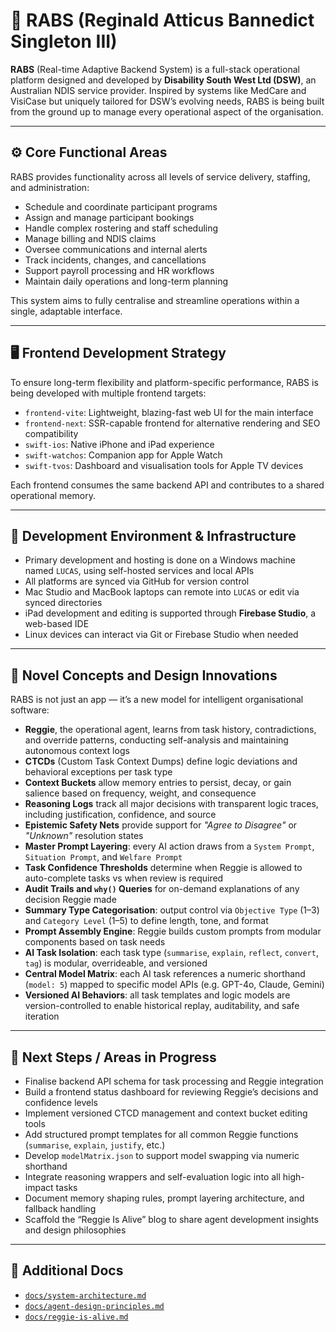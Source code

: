 # 🤖 RABS (Reginald Atticus Bannedict Singleton III)

**RABS** (Real-time Adaptive Backend System) is a full-stack operational platform designed and developed by **Disability South West Ltd (DSW)**, an Australian NDIS service provider. Inspired by systems like MedCare and VisiCase but uniquely tailored for DSW’s evolving needs, RABS is being built from the ground up to manage every operational aspect of the organisation.

---

## ⚙️ Core Functional Areas

RABS provides functionality across all levels of service delivery, staffing, and administration:

- Schedule and coordinate participant programs  
- Assign and manage participant bookings  
- Handle complex rostering and staff scheduling  
- Manage billing and NDIS claims  
- Oversee communications and internal alerts  
- Track incidents, changes, and cancellations  
- Support payroll processing and HR workflows  
- Maintain daily operations and long-term planning  

This system aims to fully centralise and streamline operations within a single, adaptable interface.

---

## 🖥️ Frontend Development Strategy

To ensure long-term flexibility and platform-specific performance, RABS is being developed with multiple frontend targets:

- `frontend-vite`: Lightweight, blazing-fast web UI for the main interface  
- `frontend-next`: SSR-capable frontend for alternative rendering and SEO compatibility  
- `swift-ios`: Native iPhone and iPad experience  
- `swift-watchos`: Companion app for Apple Watch  
- `swift-tvos`: Dashboard and visualisation tools for Apple TV devices  

Each frontend consumes the same backend API and contributes to a shared operational memory.

---

## 🧰 Development Environment & Infrastructure

- Primary development and hosting is done on a Windows machine named `LUCAS`, using self-hosted services and local APIs  
- All platforms are synced via GitHub for version control  
- Mac Studio and MacBook laptops can remote into `LUCAS` or edit via synced directories  
- iPad development and editing is supported through **Firebase Studio**, a web-based IDE  
- Linux devices can interact via Git or Firebase Studio when needed  

---

## 🧠 Novel Concepts and Design Innovations

RABS is not just an app — it’s a new model for intelligent organisational software:

- **Reggie**, the operational agent, learns from task history, contradictions, and override patterns, conducting self-analysis and maintaining autonomous context logs  
- **CTCDs** (Custom Task Context Dumps) define logic deviations and behavioral exceptions per task type  
- **Context Buckets** allow memory entries to persist, decay, or gain salience based on frequency, weight, and consequence  
- **Reasoning Logs** track all major decisions with transparent logic traces, including justification, confidence, and source  
- **Epistemic Safety Nets** provide support for *"Agree to Disagree"* or *"Unknown"* resolution states  
- **Master Prompt Layering**: every AI action draws from a `System Prompt`, `Situation Prompt`, and `Welfare Prompt`  
- **Task Confidence Thresholds** determine when Reggie is allowed to auto-complete tasks vs when review is required  
- **Audit Trails and `why()` Queries** for on-demand explanations of any decision Reggie made  
- **Summary Type Categorisation**: output control via `Objective Type` (1–3) and `Category Level` (1–5) to define length, tone, and format  
- **Prompt Assembly Engine**: Reggie builds custom prompts from modular components based on task needs  
- **AI Task Isolation**: each task type (`summarise`, `explain`, `reflect`, `convert`, `tag`) is modular, overrideable, and versioned  
- **Central Model Matrix**: each AI task references a numeric shorthand (`model: 5`) mapped to specific model APIs (e.g. GPT-4o, Claude, Gemini)  
- **Versioned AI Behaviors**: all task templates and logic models are version-controlled to enable historical replay, auditability, and safe iteration  

---

## 🧪 Next Steps / Areas in Progress

- Finalise backend API schema for task processing and Reggie integration  
- Build a frontend status dashboard for reviewing Reggie’s decisions and confidence levels  
- Implement versioned CTCD management and context bucket editing tools  
- Add structured prompt templates for all common Reggie functions (`summarise`, `explain`, `justify`, etc.)  
- Develop `modelMatrix.json` to support model swapping via numeric shorthand  
- Integrate reasoning wrappers and self-evaluation logic into all high-impact tasks  
- Document memory shaping rules, prompt layering architecture, and fallback handling  
- Scaffold the “Reggie Is Alive” blog to share agent development insights and design philosophies  

---

## 🔗 Additional Docs

- [`docs/system-architecture.md`](docs/system-architecture.md)  
- [`docs/agent-design-principles.md`](docs/agent-design-principles.md)  
- [`docs/reggie-is-alive.md`](docs/reggie-is-alive.md)
